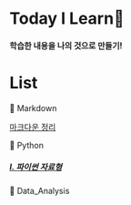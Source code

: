 # Today I Learn🔖

#### 학습한 내용을 나의 것으로 만들기!



# List

📌 Markdown

[마크다운 정리](https://github.com/InJi-Lee/TIL/blob/master/Markdown/%EB%A7%88%ED%81%AC%EB%8B%A4%EC%9A%B4_%EC%A0%95%EB%A6%AC.md)

📌 Python

#####  [Ⅰ. 파이썬 자료형](https://github.com/InJi-Lee/TIL/blob/master/Python/%ED%8C%8C%EC%9D%B4%EC%8D%AC_%EC%9E%90%EB%A3%8C%ED%98%95.md)

📌 Data_Analysis

